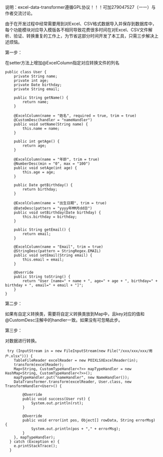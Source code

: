 说明：excel-data-transformer遵循GPL协议！！！可加279047527（一一）与作者交流讨论。

由于在开发过程中经常需要用到对Excel、CSV格式数据导入并保存到数据库中，每个功能模块对应导入模版各不相同导致花费很多时间在对Excel、CSV文件解析、验证、转换重复的工作上，为节省这部分时间开发了本工具，只需三步解决上述烦恼。

第一步：

 在setter方法上增加@ExcelColumn指定对应转换文件的列名



	public class User {
		private String name;
		private int age;
		private Date birthday;
		private String email;

		public String getName() {
			return name;
		}

		@ExcelColumn(name = "姓名", required = true, trim = true)
		@CustomDesc(handler = "nameHandler")
		public void setName(String name) {
			this.name = name;
		}

		public int getAge() {
			return age;
		}

		@ExcelColumn(name = "年龄", trim = true)
		@NumberDesc(min = "0", max = "100")
		public void setAge(int age) {
			this.age = age;
		}

		public Date getBirthday() {
			return birthday;
		}

		@ExcelColumn(name = "出生日期", trim = true)
		@DateDesc(pattern = "yyyy年MM月dd日")
		public void setBirthday(Date birthday) {
			this.birthday = birthday;
		}

		public String getEmail() {
			return email;
		}

		@ExcelColumn(name = "Email", trim = true)
		@StringDesc(pattern = StringRegex.EMAIL)
		public void setEmail(String email) {
			this.email = email;
		}

		@Override
		public String toString() {
			return "User [name=" + name + ", age=" + age + ", birthday=" + birthday + ", email=" + email + "]";
		}
	}

 


第二步：
 
 如果有自定义转换类，需要将自定义转换类放到Map中，且key对应的值和@CustomDesc注解中的handler一致。如果没有可忽略此步。
 
第三步：
 
 对数据进行转换。
 
 
	 try (InputStream in = new FileInputStream(new File("/xxx/xxx/xxx/用户.xlsx"))) {
	    TableFileReader excelReader = new POIXLSXExcelReader(in);
	    transform(excelReader);
	    Map<String, CustomTypeHandler<?>> mapTypeHandler = new HashMap<String, CustomTypeHandler<?>>();
		mapTypeHandler.put("nameHandler", new NameHandler());
		DataTransformer.transform(excelReader, User.class, new TransformHandler<User>() {
			
			@Override
			public void success(User rst) {
				System.out.println(rst);
			}
			
			@Override
			public void error(int pos, Object[] rowData, String errorMsg) {
				System.out.println(pos + "," + errorMsg);
			}
		}, mapTypeHandler);
	  } catch (Exception e) {
	    e.printStackTrace();
	  }
